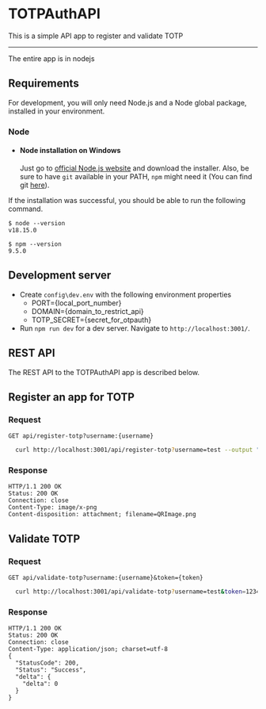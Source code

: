 # TOTPAuthAPI

This is a simple API app to register and validate TOTP 

---

The entire app is in nodejs

## Requirements

For development, you will only need Node.js and a Node global package, installed in your environment.

### Node
- #### Node installation on Windows

  Just go to [official Node.js website](https://nodejs.org/) and download the installer.
Also, be sure to have `git` available in your PATH, `npm` might need it (You can find git [here](https://git-scm.com/)).

If the installation was successful, you should be able to run the following command.

    $ node --version
    v18.15.0

    $ npm --version
    9.5.0

## Development server

* Create `config\dev.env` with the following environment properties
  * PORT={local_port_number}
  * DOMAIN={domain_to_restrict_api}
  * TOTP_SECRET={secret_for_otpauth}
* Run `npm run dev` for a dev server. Navigate to `http://localhost:3001/`.


## REST API

The REST API to the TOTPAuthAPI app is described below.

## Register an app for TOTP

### Request

`GET api/register-totp?username:{username}`
```bash
  curl http://localhost:3001/api/register-totp?username=test --output "D:\QRImage.png"
```

### Response

    HTTP/1.1 200 OK
    Status: 200 OK
    Connection: close
    Content-Type: image/x-png
    Content-disposition: attachment; filename=QRImage.png
    

## Validate TOTP

### Request

`GET api/validate-totp?username:{username}&token={token}`
```bash
  curl http://localhost:3001/api/validate-totp?username=test&token=123456
```
### Response

    HTTP/1.1 200 OK
    Status: 200 OK
    Connection: close
    Content-Type: application/json; charset=utf-8
    {
      "StatusCode": 200,
      "Status": "Success",
      "delta": {
        "delta": 0
      }
    }
    
